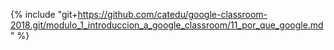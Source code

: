 {% include "git+https://github.com/catedu/google-classroom-2018.git/modulo_1_introduccion_a_google_classroom/11_por_que_google.md" %}